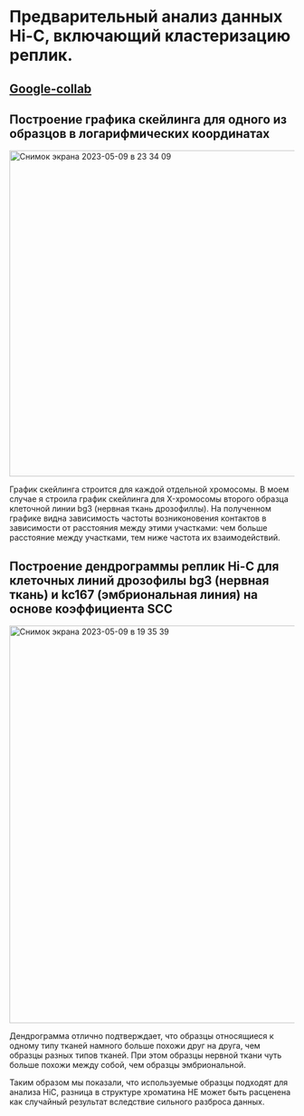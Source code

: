 # Предварительный анализ данных Hi-C, включающий кластеризацию реплик.

## [Google-collab](https://colab.research.google.com/drive/1AON5G0bY9wnEFfA9njXUY1FdLZDwmSsn?usp=sharing)

## Построение графика скейлинга для одного из образцов в логарифмических координатах 

<img width="575" alt="Снимок экрана 2023-05-09 в 23 34 09" src="https://github.com/sonishko/hse_hw4_HiC/assets/99287058/a998ed2a-f852-473e-b211-bb6a14f0add5">

График скейлинга строится для каждой отдельной хромосомы. В моем случае я строила график скейлинга для X-хромосомы второго образца клеточной линии bg3 (нервная ткань дрозофиллы). На полученном графике видна зависимость частоты возниконовения контактов в зависимости от расстояния между этими участками: чем больше расстояние между участками, тем ниже частота их взаимодействий. 


## Построение дендрограммы реплик  Hi-C для клеточных линий дрозофилы bg3 (нервная ткань) и kc167 (эмбриональная линия) на основе коэффициента SCC

<img width="701" alt="Снимок экрана 2023-05-09 в 19 35 39" src="https://github.com/sonishko/hse_hw4_HiC/assets/99287058/8fe2ce08-749c-40ed-8cd0-c85f52a4c00e">

Дендрограмма отлично подтверждает, что образцы относящиеся к одному типу тканей намного больше похожи друг на друга, чем образцы разных типов тканей. При этом образцы нервной ткани чуть больше похожи между собой, чем образцы эмбриональной.

Таким образом мы показали, что используемые образцы подходят для анализа HiC, разница в структуре хроматина НЕ может быть расценена как случайный результат вследствие сильного разброса данных.

